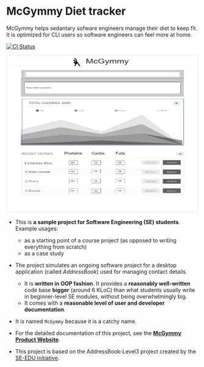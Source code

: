 # McGymmy Diet tracker

McGymmy helps sedantary sofware engineers manage their diet to keep fit. It is optimized for CLI users so software engineers can feel more at home.

[![CI Status](https://github.com/AY2021S1-CS2103T-W17-3/tp/workflows/Java%20CI/badge.svg)](https://github.com/AY2021S1-CS2103T-W17-3/tp/actions)

![Ui](docs/images/Ui.png)

* This is **a sample project for Software Engineering (SE) students**.<br>
  Example usages:
  * as a starting point of a course project (as opposed to writing everything from scratch)
  * as a case study
* The project simulates an ongoing software project for a desktop application (called _AddressBook_) used for managing contact details.
  * It is **written in OOP fashion**. It provides a **reasonably well-written** code base **bigger** (around 6 KLoC) than what students usually write in beginner-level SE modules, without being overwhelmingly big.
  * It comes with a **reasonable level of user and developer documentation**.
* It is named `McGymmy` because it is a catchy name.
* For the detailed documentation of this project, see the **[McGymmy Product Website](https://ay2021s1-cs2103t-w17-3.github.io/tp/)**.

* This project is based on the AddressBook-Level3 project created by the [SE-EDU initiative](https://se-education.org).
